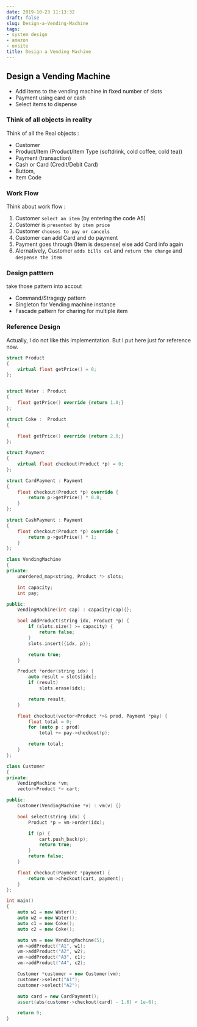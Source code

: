 ```yaml
---
date: 2019-10-23 11:13:32
draft: false
slug: Design-a-Vending-Machine
tags:
- system design
- amazon
- onsite
title: Design a Vending Machine
---
```


## Design a Vending Machine

- Add items to the vending machine in fixed number of slots
- Payment using card or cash
- Select items to dispense

### Think of all objects in reality

Think of all the Real objects :

- Customer
- Product/Item (Product/Item Type (softdrink, cold coffee, cold tea))
- Payment (transaction)
- Cash or Card (Credit/Debit Card)
- Buttom,
- Item Code

### Work Flow

Think about work flow :
1. Customer `select an item` (by entering the code A5)
2. Customer is `presented by item price`
3. Customer `chooses to pay or cancels`
4. Customer can add Card and do payment
5. Payment goes through (Item is despense) else add Card info again
6. Alernatively, Customer `adds bills cal` and `return the change` and `despense the item`

### Design patttern

take those pattern into accout

- Command/Stragegy pattern
- Singleton for Vending machine instance
- Fascade pattern for charing for multiple item

### Reference Design

Actually, I do not like this implementation. But I put here just for reference now.

```c++
struct Product
{
    virtual float getPrice() = 0;
};


struct Water : Product
{
    float getPrice() override {return 1.0;}
};

struct Coke :  Product
{

    float getPrice() override {return 2.0;}
};

struct Payment
{
    virtual float checkout(Product *p) = 0;
};

struct CardPayment : Payment
{
    float checkout(Product *p) override {
        return p->getPrice() * 0.8;
    }
};

struct CashPayment : Payment
{
    float checkout(Product *p) override {
        return p->getPrice() * 1;
    }
};

class VendingMachine
{
private:
    unordered_map<string, Product *> slots;

    int capacity;
    int pay;

public:
    VendingMachine(int cap) : capacity(cap){};

    bool addProduct(string idx, Product *p) {
        if (slots.size() >= capacity) {
            return false;
        }
        slots.insert({idx, p});

        return true;
    }

    Product *order(string idx) {
        auto result = slots[idx];
        if (result) 
            slots.erase(idx);

        return result;
    }

    float checkout(vector<Product *>& prod, Payment *pay) {
        float total = 0;
        for (auto p : prod)
            total += pay->checkout(p);

        return total;
    }
};

class Customer
{
private:
    VendingMachine *vm;
    vector<Product *> cart;

public:
    Customer(VendingMachine *v) : vm(v) {}

    bool select(string idx) {
        Product *p = vm->order(idx);

        if (p) {
            cart.push_back(p);
            return true;
        }
        return false;
    }

    float checkout(Payment *payment) {
        return vm->checkout(cart, payment);
    }
};

int main()
{
    auto w1 = new Water();
    auto w2 = new Water();
    auto c1 = new Coke();
    auto c2 = new Coke();

    auto vm = new VendingMachine(5);
    vm->addProduct("A1", w1);
    vm->addProduct("A2", w2);
    vm->addProduct("A3", c1);
    vm->addProduct("A4", c2);

    Customer *customer = new Customer(vm);
    customer->select("A1");
    customer->select("A2");

    auto card = new CardPayment();
    assert(abs(customer->checkout(card) - 1.6) < 1e-6);

    return 0;
}
```